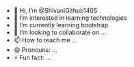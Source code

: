 - 👋 Hi, I’m @ShivaniGithub1405
- 👀 I’m interested in learning technologies
- 🌱 I’m currently learning bootstrap
- 💞️ I’m looking to collaborate on ...
- 📫 How to reach me ...
- 😄 Pronouns: ...
- ⚡ Fun fact: ...

<!---
ShivaniGithub1405/ShivaniGithub1405 is a ✨ special ✨ repository because its `README.md` (this file) appears on your GitHub profile.
You can click the Preview link to take a look at your changes.
--->
